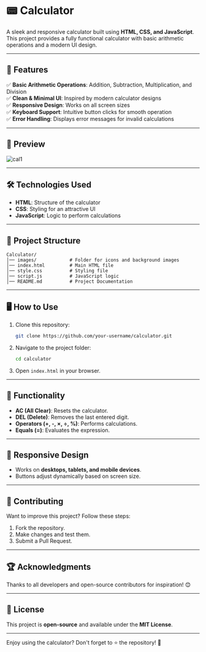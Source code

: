 # 📟 Calculator

A sleek and responsive calculator built using **HTML, CSS, and JavaScript**. This project provides a fully functional calculator with basic arithmetic operations and a modern UI design.

---

## 🚀 Features

✅ **Basic Arithmetic Operations**: Addition, Subtraction, Multiplication, and Division  
✅ **Clean & Minimal UI**: Inspired by modern calculator designs  
✅ **Responsive Design**: Works on all screen sizes  
✅ **Keyboard Support**: Intuitive button clicks for smooth operation  
✅ **Error Handling**: Displays error messages for invalid calculations  

---

## 🎨 Preview

![cal1](https://github.com/user-attachments/assets/eb2ab5b4-85e1-4ece-8aae-4556c6bb9de4)


---

## 🛠️ Technologies Used

- **HTML**: Structure of the calculator
- **CSS**: Styling for an attractive UI
- **JavaScript**: Logic to perform calculations

---

## 📂 Project Structure

```
Calculator/
│── images/            # Folder for icons and background images
│── index.html         # Main HTML file
│── style.css          # Styling file
│── script.js          # JavaScript logic
│── README.md          # Project Documentation
```

---

## 🖥️ How to Use

1. Clone this repository:
   ```bash
   git clone https://github.com/your-username/calculator.git
   ```
2. Navigate to the project folder:
   ```bash
   cd calculator
   ```
3. Open `index.html` in your browser.

---

## 🎯 Functionality

- **AC (All Clear)**: Resets the calculator.
- **DEL (Delete)**: Removes the last entered digit.
- **Operators (+, -, ×, ÷, %)**: Performs calculations.
- **Equals (=)**: Evaluates the expression.

---

## 📱 Responsive Design

- Works on **desktops, tablets, and mobile devices**.
- Buttons adjust dynamically based on screen size.

---

## 🌟 Contributing

Want to improve this project? Follow these steps:
1. Fork the repository.
2. Make changes and test them.
3. Submit a Pull Request.

---

## 🏆 Acknowledgments

Thanks to all developers and open-source contributors for inspiration! 😊

---

## 📜 License

This project is **open-source** and available under the **MIT License**.

---

Enjoy using the calculator? Don't forget to ⭐ the repository! 🚀

